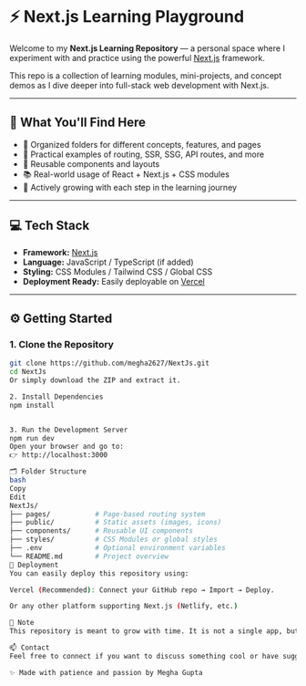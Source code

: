 # ⚡ Next.js Learning Playground

Welcome to my **Next.js Learning Repository** — a personal space where I experiment with and practice using the powerful [Next.js](https://nextjs.org/) framework.

This repo is a collection of learning modules, mini-projects, and concept demos as I dive deeper into full-stack web development with Next.js.

---

## 🧠 What You'll Find Here

- 📁 Organized folders for different concepts, features, and pages
- 🧪 Practical examples of routing, SSR, SSG, API routes, and more
- 🔄 Reusable components and layouts
- 📚 Real-world usage of React + Next.js + CSS modules
- 🚧 Actively growing with each step in the learning journey

---

## 💻 Tech Stack

- **Framework:** [Next.js](https://nextjs.org/)
- **Language:** JavaScript / TypeScript (if added)
- **Styling:** CSS Modules / Tailwind CSS / Global CSS
- **Deployment Ready:** Easily deployable on [Vercel](https://vercel.com)

---

## ⚙️ Getting Started

### 1. Clone the Repository

```bash
git clone https://github.com/megha2627/NextJs.git
cd NextJs
Or simply download the ZIP and extract it.

2. Install Dependencies
npm install


3. Run the Development Server
npm run dev
Open your browser and go to:
👉 http://localhost:3000

🗂 Folder Structure
bash
Copy
Edit
NextJs/
├── pages/           # Page-based routing system
├── public/          # Static assets (images, icons)
├── components/      # Reusable UI components
├── styles/          # CSS Modules or global styles
├── .env             # Optional environment variables
└── README.md        # Project overview
🚀 Deployment
You can easily deploy this repository using:

Vercel (Recommended): Connect your GitHub repo → Import → Deploy.

Or any other platform supporting Next.js (Netlify, etc.)

📌 Note
This repository is meant to grow with time. It is not a single app, but a learning space — built to evolve. You’ll find clean code, mini-projects, component practice, routing experiments, and more.

📫 Contact
Feel free to connect if you want to discuss something cool or have suggestions!

✨ Made with patience and passion by Megha Gupta

